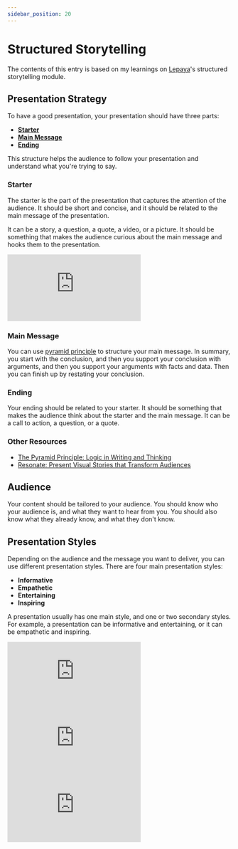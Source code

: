 ```yaml
---
sidebar_position: 20
---
```


# Structured Storytelling

The contents of this entry is based on my learnings on [Lepaya](https://lepaya.com/)'s structured storytelling module.

## Presentation Strategy

To have a good presentation, your presentation should have three parts:

- [**Starter**](#starter)
- [**Main Message**](#main-message)
- [**Ending**](#ending)

This structure helps the audience to follow your presentation and understand what you're trying to say.

### Starter

The starter is the part of the presentation that captures the attention of the audience. It should be short and concise, and it should be related to the main message of the presentation.

It can be a story, a question, a quote, a video, or a picture. It should be something that makes the audience curious about the main message and hooks them to the presentation.

<iframe class="youtube-video" src="https://www.youtube.com/embed/U4skUOdwMS4" title="YouTube video player" frameborder="0" allow="accelerometer; autoplay; clipboard-write; encrypted-media; gyroscope; picture-in-picture; web-share" allowfullscreen></iframe>

### Main Message

You can use [<icon icon="fa-brands fa-medium" size="lg" /> pyramid principle](https://medium.com/lessons-from-mckinsey/the-pyramid-principle-f0885dd3c5c7) to structure your main message. In summary, you start with the conclusion, and then you support your conclusion with arguments, and then you support your arguments with facts and data. Then you can finish up by restating your conclusion.

### Ending

Your ending should be related to your starter. It should be something that makes the audience think about the starter and the main message. It can be a call to action, a question, or a quote.

### Other Resources

- [<icon icon="fa-brands fa-goodreads" size="lg" /> The Pyramid Principle: Logic in Writing and Thinking](https://www.goodreads.com/en/book/show/62214145)
- [<icon icon="fa-brands fa-goodreads" size="lg" /> Resonate: Present Visual Stories that Transform Audiences](https://www.goodreads.com/en/book/show/7970507)

## Audience

Your content should be tailored to your audience. You should know who your audience is, and what they want to hear from you. You should also know what they already know, and what they don't know.

## Presentation Styles

Depending on the audience and the message you want to deliver, you can use different presentation styles. There are four main presentation styles:

- **Informative**
- **Empathetic**
- **Entertaining**
- **Inspiring**

A presentation usually has one main style, and one or two secondary styles. For example, a presentation can be informative and entertaining, or it can be empathetic and inspiring.

<iframe class="youtube-video" src="https://www.youtube.com/embed/tkJqyP0ZKAw" title="YouTube video player" frameborder="0" allow="accelerometer; autoplay; clipboard-write; encrypted-media; gyroscope; picture-in-picture; web-share" allowfullscreen></iframe>

<iframe class="youtube-video" src="https://www.youtube.com/embed/0SUTInEaQ3Q" title="YouTube video player" frameborder="0" allow="accelerometer; autoplay; clipboard-write; encrypted-media; gyroscope; picture-in-picture; web-share" allowfullscreen></iframe>

<iframe class="youtube-video" src="https://www.youtube.com/embed/8S0FDjFBj8o" title="YouTube video player" frameborder="0" allow="accelerometer; autoplay; clipboard-write; encrypted-media; gyroscope; picture-in-picture; web-share" allowfullscreen></iframe>
